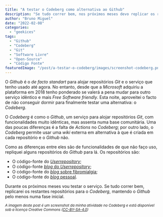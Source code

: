 ```yaml
---
title: "A testar o Codeberg como alternativa ao Github"
description: "Se tudo correr bem, nos próximos meses devo replicar os restantes repositórios no Codeberg"
author: "Bruno Miguel"
date: "2022-02-08"
categories: 
  - "geekices"
tags:
  - "Github"
  - "Codeberg"
  - "Git"
  - "Software Livre"
  - "Open-Source"
  - "Código Fonte"
featuredImage: "/post/a-testar-o-codeberg/images/screenshot-codeberg.png"
---
```


O *Github* é o _de facto standart_ para alojar repositórios *Git* e o serviço que tenho usado até agora. No entanto, desde que a *Microsoft* adquiriu a plataforma em 2018 tenho ponderado se valerá a pena mudar para outro serviço idêntico e mais *Free Software friendly*. Esta noite, aproveitei o facto de não conseguir dormir para finalmente testar uma alternativa: o *Codeberg*.

O *Codeberg* é como o *Github*, um serviço para alojar repositórios *Git*, com funcionalidades muito idênticas, mas assenta numa base comunitária. Uma das poucas diferenças é a falta de _Actions_ no *Codeberg*; por outro lado, o _Codeberg_ permite usar uma *wiki* externa em alternativa à que é criada em cada repositório e o _Github_ não.

Como as diferenças entre eles são de funcionalidades de que não faço uso, repliquei alguns repositórios do *Github* para lá. Os repositórios são:

- O código-fonte do *[Userrepository](https://codeberg.org/brunomiguel/userrepository)*;
- O código-fonte [*blog* do *Userrepository*](https://codeberg.org/brunomiguel/repoblog);
- O código-fonte do [*blog* sobre fibromialgia](https://codeberg.org/brunomiguel/fibrohell.github.io);
- O código-fonte do [*blog* pessoal](https://codeberg.org/brunomiguel/blog.brunomiguel.net).

Durante os próximos meses vou testar o serviço. Se tudo correr bem, replicarei os restantes repositórios para o *Codeberg*, mantendo o *Github* pelo menos numa fase inicial.

<small>_A imagem deste post é um screenshot da minha atividade no Codeberg e está disponível sob a licença Creative Commons ([CC-BY-SA-4.0](https://creativecommons.org/licenses/by-sa/4.0/))_</small>
